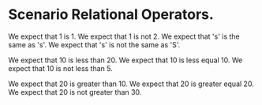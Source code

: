 # Scenario Relational Operators.

We expect that 1 is 1.
We expect that 1 is not 2.
We expect that 's' is the same as 's'.
We expect that 's' is not the same as 'S'.

We expect that 10 is less than 20.
We expect that 10 is less equal 10.
We expect that 10 is not less than 5.

We expect that 20 is greater than 10.
We expect that 20 is greater equal 20.
We expect that 20 is not greater than 30.
